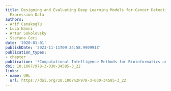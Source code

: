 ```yaml
---
title: Designing and Evaluating Deep Learning Models for Cancer Detection on Gene
  Expression Data
authors:
- Arif Canakoglu
- Luca Nanni
- Artur Sokolovsky
- Stefano Ceri
date: '2020-01-01'
publishDate: '2023-11-11T09:34:58.990991Z'
publication_types:
- chapter
publication: '*Computational Intelligence Methods for Bioinformatics and Biostatistics*'
doi: 10.1007/978-3-030-34585-3_22
links:
- name: URL
  url: https://doi.org/10.1007%2F978-3-030-34585-3_22
---
```

